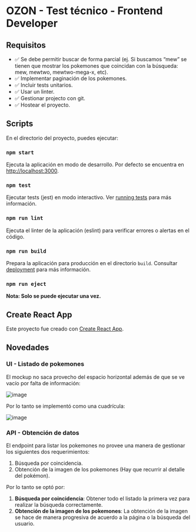 # OZON - Test técnico - Frontend Developer

## Requisitos

* ✅ Se debe permitir buscar de forma parcial (ej. Si buscamos “mew” se tienen que
mostrar los pokemones que coincidan con la búsqueda: mew, mewtwo, 
mewtwo-mega-x, etc).
* ✅ Implementar paginación de los pokemones.
* ✅ Incluir tests unitarios.
* ✅ Usar un linter.
* ✅ Gestionar projecto con git.
* ✅ Hostear el proyecto.

## Scripts

En el directorio del proyecto, puedes ejecutar:

### `npm start`

Ejecuta la aplicación en modo de desarrollo. Por defecto se encuentra en [http://localhost:3000](http://localhost:3000).

### `npm test`

Ejecutar tests (jest) en modo interactivo. Ver [running tests](https://facebook.github.io/create-react-app/docs/running-tests) para más información.

### `npm run lint`

Ejecuta el linter de la aplicación (eslint) para verificar errores o alertas en el código.

### `npm run build`

Prepara la aplicación para producción en el directorio `build`. Consultar [deployment](https://facebook.github.io/create-react-app/docs/deployment) para más información.

### `npm run eject`

**Nota: Solo se puede ejecutar una vez.**

## Create React App

Este proyecto fue creado con [Create React App](https://github.com/facebook/create-react-app).

## Novedades

### UI - Listado de pokemones

El mockup no saca provecho del espacio horizontal además de que se ve vacío por falta de información:

![image](https://user-images.githubusercontent.com/26050475/175119326-b3474351-27a7-4543-b23f-cf60ddbcd6d6.png)

Por lo tanto se implementó como una cuadrícula:

![image](https://user-images.githubusercontent.com/26050475/175119711-0c6add20-930b-42cd-bcea-c56b7f239e65.png)

### API - Obtención de datos

El endpoint para listar los pokemones no provee una manera de gestionar los siguientes dos requerimientos:

1. Búsqueda por coincidencia.
2. Obtención de la imagen de los pokemones (Hay que recurrir al detalle del pokémon).

Por lo tanto se optó por:

1. **Búsqueda por coincidencia**: Obtener todo el listado la primera vez para realizar la búsqueda correctamente.
2. **Obtención de la imagen de los pokemones**: La obtención de la imagen se hace de manera progresiva de acuerdo a la página o la búsqueda del usuario.
